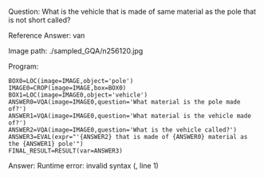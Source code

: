 Question: What is the vehicle that is made of same material as the pole that is not short called?

Reference Answer: van

Image path: ./sampled_GQA/n256120.jpg

Program:

```
BOX0=LOC(image=IMAGE,object='pole')
IMAGE0=CROP(image=IMAGE,box=BOX0)
BOX1=LOC(image=IMAGE0,object='vehicle')
ANSWER0=VQA(image=IMAGE0,question='What material is the pole made of?')
ANSWER1=VQA(image=IMAGE0,question='What material is the vehicle made of?')
ANSWER2=VQA(image=IMAGE0,question='What is the vehicle called?')
ANSWER3=EVAL(expr="'{ANSWER2} that is made of {ANSWER0} material as the {ANSWER1} pole'")
FINAL_RESULT=RESULT(var=ANSWER3)
```
Answer: Runtime error: invalid syntax (<string>, line 1)


